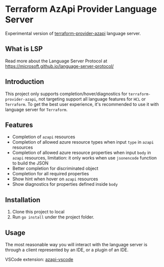 # Terraform AzApi Provider Language Server

Experimental version of [terraform-provider-azapi](https://github.com/Azure/terraform-provider-azapi) language server.

## What is LSP

Read more about the Language Server Protocol at https://microsoft.github.io/language-server-protocol/

## Introduction

This project only supports completion/hover/diagnostics for `terraform-provider-azapi`,
not targeting support all language features for `HCL` or `Terraform`. To get the best user experience, 
it's recommended to use it with language server for `Terraform`.

## Features

- Completion of `azapi` resources
- Completion of allowed azure resource types when input `type` in `azapi` resources
- Completion of allowed azure resource properties when input `body` in `azapi` resources, limitation: it only works when use `jsonencode` function to build the JSON
- Better completion for discriminated object
- Completion for all required properties
- Show hint when hover on `azapi` resources
- Show diagnostics for properties defined inside `body`

## Installation

1. Clone this project to local
2. Run `go install` under the project folder.

## Usage

The most reasonable way you will interact with the language server
is through a client represented by an IDE, or a plugin of an IDE.

VSCode extension: [azapi-vscode](https://github.com/ms-henglu/azapi-vscode)
